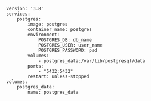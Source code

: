 
```
version: '3.8'
services:
	postgres:
		image: postgres
		container_name: postgres
		environment:
			POSTGRES_DB: db_name
			POSTGRES_USER: user_name
			POSTGRES_PASSWORD: psd
		volumes:
			- postgres_data:/var/lib/postgresql/data
		ports:
			- "5432:5432"
		restart: unless-stopped
volumes:
	postgres_data:
		name: postgres_data
```
<!--stackedit_data:
eyJoaXN0b3J5IjpbLTEwMDg1Mzg2NV19
-->